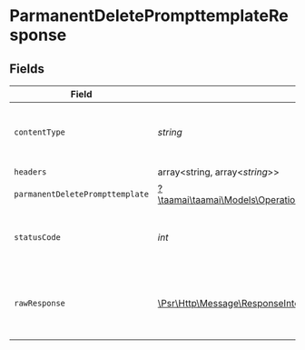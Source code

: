 # ParmanentDeletePrompttemplateResponse


## Fields

| Field                                                                                                                                                                                 | Type                                                                                                                                                                                  | Required                                                                                                                                                                              | Description                                                                                                                                                                           | Example                                                                                                                                                                               |
| ------------------------------------------------------------------------------------------------------------------------------------------------------------------------------------- | ------------------------------------------------------------------------------------------------------------------------------------------------------------------------------------- | ------------------------------------------------------------------------------------------------------------------------------------------------------------------------------------- | ------------------------------------------------------------------------------------------------------------------------------------------------------------------------------------- | ------------------------------------------------------------------------------------------------------------------------------------------------------------------------------------- |
| `contentType`                                                                                                                                                                         | *string*                                                                                                                                                                              | :heavy_check_mark:                                                                                                                                                                    | HTTP response content type for this operation                                                                                                                                         |                                                                                                                                                                                       |
| `headers`                                                                                                                                                                             | array<string, array<*string*>>                                                                                                                                                        | :heavy_check_mark:                                                                                                                                                                    | N/A                                                                                                                                                                                   |                                                                                                                                                                                       |
| `parmanentDeletePrompttemplate`                                                                                                                                                       | [?\taamai\taamai\Models\Operations\ParmanentDeletePrompttemplateParmanentDeletePrompttemplate](../../Models/Operations/ParmanentDeletePrompttemplateParmanentDeletePrompttemplate.md) | :heavy_minus_sign:                                                                                                                                                                    | OK                                                                                                                                                                                    | {"status":"error","message":"Not Found"}                                                                                                                                              |
| `statusCode`                                                                                                                                                                          | *int*                                                                                                                                                                                 | :heavy_check_mark:                                                                                                                                                                    | HTTP response status code for this operation                                                                                                                                          |                                                                                                                                                                                       |
| `rawResponse`                                                                                                                                                                         | [\Psr\Http\Message\ResponseInterface](https://www.php-fig.org/psr/psr-7/#33-psrhttpmessageresponseinterface)                                                                          | :heavy_check_mark:                                                                                                                                                                    | Raw HTTP response; suitable for custom response parsing                                                                                                                               |                                                                                                                                                                                       |